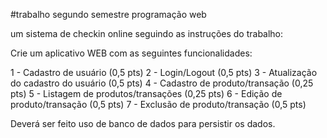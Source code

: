#trabalho segundo semestre programação web

um sistema de checkin online seguindo as instruções do trabalho:

Crie um aplicativo WEB com as seguintes funcionalidades:

1 - Cadastro de usuário (0,5 pts)
2 - Login/Logout (0,5 pts)
3 - Atualização do cadastro do usuário (0,5 pts)
4 - Cadastro de produto/transação (0,25 pts)
5 - Listagem de produtos/transações (0,25 pts)
6 - Edição de produto/transação (0,5 pts)
7 - Exclusão de produto/transação (0,5 pts)

Deverá ser feito uso de banco de dados para persistir os dados.
